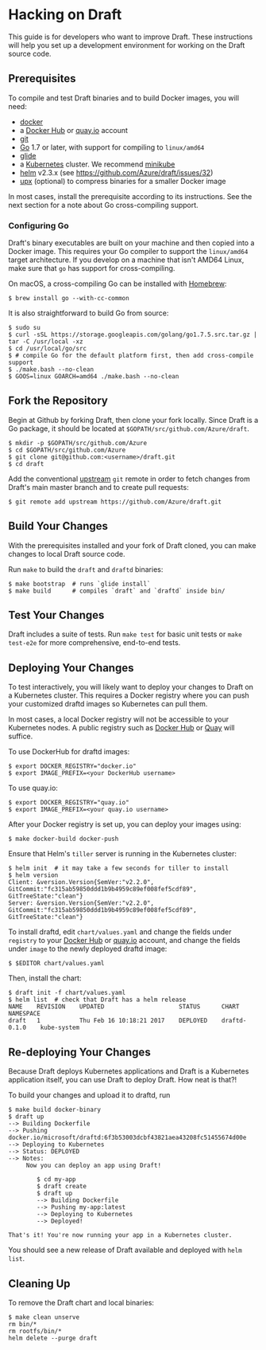 # Hacking on Draft

This guide is for developers who want to improve Draft. These instructions will help you set up a
development environment for working on the Draft source code.

## Prerequisites

To compile and test Draft binaries and to build Docker images, you will need:

 - [docker][]
 - a [Docker Hub][] or [quay.io][quay] account
 - [git][]
 - [Go][] 1.7 or later, with support for compiling to `linux/amd64`
 - [glide][]
 - a [Kubernetes][] cluster. We recommend [minikube][]
 - [helm][] v2.3.x (see https://github.com/Azure/draft/issues/32)
 - [upx][] (optional) to compress binaries for a smaller Docker image

In most cases, install the prerequisite according to its instructions. See the next section
for a note about Go cross-compiling support.

### Configuring Go

Draft's binary executables are built on your machine and then copied into a Docker image. This
requires your Go compiler to support the `linux/amd64` target architecture. If you develop on a
machine that isn't AMD64 Linux, make sure that `go` has support for cross-compiling.

On macOS, a cross-compiling Go can be installed with [Homebrew][]:

```shell
$ brew install go --with-cc-common
```

It is also straightforward to build Go from source:

```shell
$ sudo su
$ curl -sSL https://storage.googleapis.com/golang/go1.7.5.src.tar.gz | tar -C /usr/local -xz
$ cd /usr/local/go/src
$ # compile Go for the default platform first, then add cross-compile support
$ ./make.bash --no-clean
$ GOOS=linux GOARCH=amd64 ./make.bash --no-clean
```

## Fork the Repository

Begin at Github by forking Draft, then clone your fork locally. Since Draft is a Go package, it
should be located at `$GOPATH/src/github.com/Azure/draft`.

```shell
$ mkdir -p $GOPATH/src/github.com/Azure
$ cd $GOPATH/src/github.com/Azure
$ git clone git@github.com:<username>/draft.git
$ cd draft
```

Add the conventional [upstream][] `git` remote in order to fetch changes from Draft's main master
branch and to create pull requests:

```shell
$ git remote add upstream https://github.com/Azure/draft.git
```

## Build Your Changes

With the prerequisites installed and your fork of Draft cloned, you can make changes to local Draft
source code.

Run `make` to build the `draft` and `draftd` binaries:

```shell
$ make bootstrap  # runs `glide install`
$ make build      # compiles `draft` and `draftd` inside bin/
```

## Test Your Changes

Draft includes a suite of tests. Run `make test` for basic unit tests or `make test-e2e` for more
comprehensive, end-to-end tests.

## Deploying Your Changes

To test interactively, you will likely want to deploy your changes to Draft on a Kubernetes cluster.
This requires a Docker registry where you can push your customized draftd images so Kubernetes can
pull them.

In most cases, a local Docker registry will not be accessible to your Kubernetes nodes. A public
registry such as [Docker Hub][] or [Quay][] will suffice.

To use DockerHub for draftd images:

```shell
$ export DOCKER_REGISTRY="docker.io"
$ export IMAGE_PREFIX=<your DockerHub username>
```

To use quay.io:

```shell
$ export DOCKER_REGISTRY="quay.io"
$ export IMAGE_PREFIX=<your quay.io username>
```

After your Docker registry is set up, you can deploy your images using:

```shell
$ make docker-build docker-push
```

Ensure that Helm's `tiller` server is running in the Kubernetes cluster:

```shell
$ helm init  # it may take a few seconds for tiller to install
$ helm version
Client: &version.Version{SemVer:"v2.2.0", GitCommit:"fc315ab59850ddd1b9b4959c89ef008fef5cdf89", GitTreeState:"clean"}
Server: &version.Version{SemVer:"v2.2.0", GitCommit:"fc315ab59850ddd1b9b4959c89ef008fef5cdf89", GitTreeState:"clean"}
```

To install draftd, edit `chart/values.yaml` and change the fields under `registry` to your
[Docker Hub][] or [quay.io][quay] account, and change the fields under `image` to the newly
deployed draftd image:

```
$ $EDITOR chart/values.yaml
```

Then, install the chart:

```shell
$ draft init -f chart/values.yaml
$ helm list  # check that Draft has a helm release
NAME 	REVISION	UPDATED                 	STATUS  	CHART      	NAMESPACE
draft	1       	Thu Feb 16 10:18:21 2017	DEPLOYED	draftd-0.1.0	kube-system
```

## Re-deploying Your Changes

Because Draft deploys Kubernetes applications and Draft is a Kubernetes application itself, you can
use Draft to deploy Draft. How neat is that?!

To build your changes and upload it to draftd, run

```shell
$ make build docker-binary
$ draft up
--> Building Dockerfile
--> Pushing docker.io/microsoft/draftd:6f3b53003dcbf43821aea43208fc51455674d00e
--> Deploying to Kubernetes
--> Status: DEPLOYED
--> Notes:
     Now you can deploy an app using Draft!

        $ cd my-app
        $ draft create
        $ draft up
        --> Building Dockerfile
        --> Pushing my-app:latest
        --> Deploying to Kubernetes
        --> Deployed!

That's it! You're now running your app in a Kubernetes cluster.
```

You should see a new release of Draft available and deployed with `helm list`.

## Cleaning Up

To remove the Draft chart and local binaries:

```shell
$ make clean unserve
rm bin/*
rm rootfs/bin/*
helm delete --purge draft
```


[docker]: https://www.docker.com/
[Docker Hub]: https://hub.docker.com/
[git]: https://git-scm.com/
[glide]: https://github.com/Masterminds/glide
[go]: https://golang.org/
[helm]: https://github.com/kubernetes/helm
[Homebrew]: https://brew.sh/
[Kubernetes]: https://github.com/kubernetes/minikube
[minikube]: https://github.com/kubernetes/minikube
[Quay]: https://quay.io/
[upstream]: https://help.github.com/articles/fork-a-repo/
[upx]: https://upx.github.io
